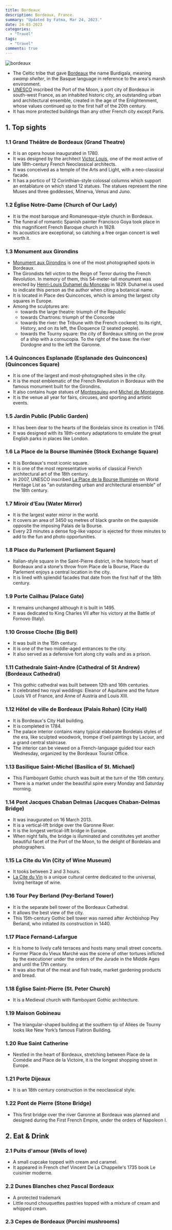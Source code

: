 ```yaml
---
title: Bordeaux
description: Bordeaux, France.
summary: "Updated by Fatma, Mar 24, 2023."
date: 24-03-2023
categories:
  - "Travel"
tags:
  - "travel"
comments: true
---
```

![bordeaux](/img/bordeaux.png)

- The Celtic tribe that gave [Bordeaux](https://www.bordeauxwalks.com/romans-in-bordeaux/) the name Burdigala, meaning _swamp shelter_, in the Basque language in reference to the area's marsh environment.
- [UNESCO](https://whc.unesco.org/en/list/1256/) inscribed the Port of the Moon, a port city of Bordeaux in south-west France, as an inhabited historic city, an outstanding urban and architectural ensemble, created in the age of the Enlightenment, whose values continued up to the first half of the 20th century.
- It has more protected buildings than any other French city except Paris.

## 1. Top sights

### 1.1 Grand Théâtre de Bordeaux (Grand Theatre)

- It is an opera house inaugurated in 1780.
- It was designed by the architect [Victor Louis](https://www.britannica.com/biography/Victor-Louis), one of the most active of late 18th-century French Neoclassical architects.
- It was conceived as a temple of the Arts and Light, with a neo-classical facade.
- It has a portico of 12 Corinthian-style colossal columns which support an entablature on which stand 12 statues. The statues represent the nine Muses and three goddesses, Minerva, Venus and Juno.

### 1.2 Église Notre-Dame (Church of Our Lady)

- It is the most baroque and Romanesque-style church in Bordeaux.
- The funeral of romantic Spanish painter Francisco Goya took place in this magnificent French Baroque church in 1828.
- Its acoustics are exceptional, so catching a free organ concert is well worth it.

### 1.3 Monument aux Girondins

- [Monument aux Girondins](https://www.historyhit.com/locations/monument-aux-girondins/) is one of the most photographed spots in Bordeaux.
- The Girondists fell victim to the Reign of Terror during the French Revolution. In memory of them, this 54-meter-tall monument was erected by [Henri-Louis Duhamel du Monceau](https://en.wikipedia.org/wiki/Henri-Louis_Duhamel_du_Monceau) in 1829. Duhamel is used to indicate this person as the author when citing a botanical name.
- It is located in Place des Quinconces, which is among the largest city squares in Europe.
- Among the sculptures are:
  - towards the large theatre: triumph of the Republic
  - towards Chartrons: triumph of the Concorde
  - towards the river: the Tribune with the French cockerel; to its right, History, and on its left, the Éloquence (2 seated people).
  - towards the Tourny square: the city of Bordeaux sitting on the prow of a ship with a cornucopia. To the right of the base: the river Dordogne and to the left the Garonne.

### 1.4 Quinconces Esplanade (Esplanade des Quinconces) (Quinconces Square)

- It is one of the largest and most-photographed sites in the city.
- It is the most emblematic of the French Revolution in Bordeaux with the famous monument built for the Girondins.
- It also contains huge statues of [Montesquieu](https://en.wikipedia.org/wiki/Montesquieu) and [Michel de Montaigne](https://en.wikipedia.org/wiki/Michel_de_Montaigne).
- It is the venue all year for fairs, circuses, and sporting and artistic events.

### 1.5 Jardin Public (Public Garden)

- It has been dear to the hearts of the Bordelais since its creation in 1746.
- It was designed with its 18th-century adaptations to emulate the great English parks in places like London.

### 1.6 La Place de la Bourse Illuminée (Stock Exchange Square)

- It is Bordeaux's most iconic square.
- It is one of the most representative works of classical French architectural art of the 18th century.
- In 2007, UNESCO inscribed [La Place de la Bourse Illuminée](https://whc.unesco.org/en/documents/114281) on World Heritage List as "an outstanding urban and architectural ensemble" of the 18th century.

### 1.7 Miroir d’Eau (Water Mirror)

- It is the largest water mirror in the world.
- It covers an area of 3450 sq metres of black granite on the quayside opposite the imposing Palais de la Bourse.
- Every 23 minutes a dense fog-like vapour is ejected for three minutes to add to the fun and photo opportunities.

### 1.8 Place du Parlement (Parliament Square)

- Italian-style square in the Saint-Pierre district, in the historic heart of Bordeaux and a stone's throw from Place de la Bourse, Place du Parlement enjoys a central location in the city.
- It is lined with splendid facades that date from the first half of the 18th century.

### 1.9 Porte Cailhau (Palace Gate)

- It remains unchanged although it is built in 1495.
- It was dedicated to King Charles VII after his victory at the Battle of Fornovo (Italy).

### 1.10 Grosse Cloche (Big Bell)

- It was built in the 15th century.
- It is one of the two middle-aged entrances to the city.
- It also served as a defensive fort along city walls and as a prison.

### 1.11 Cathedrale Saint-Andre (Cathedral of St Andrew) (Bordeaux Cathedral)

- This gothic cathedral was built between 12th and 16th centuries.
- It celebrated two royal weddings: Eleanor of Aquitaine and the future Louis VII of France, and Anne of Austria and Louis XIII.

### 1.12 Hôtel de ville de Bordeaux (Palais Rohan) (City Hall)

- It is Bordeaux's City Hall building.
- It is completed in 1784.
- The palace interior contains many typical elaborate Bordelais styles of the era, like sculpted woodwork, trompe d'oeil paintings by Lacour, and a grand central staircase.
- The interior can be viewed on a French-language guided tour each Wednesday, organized by the Bordeaux Tourist Office.

### 1.13 Basilique Saint-Michel (Basilica of St. Michael)

- This Flamboyant Gothic church was built at the turn of the 15th century.
- There is a market under the beautiful spire every Monday and Saturday morning.

### 1.14 Pont Jacques Chaban Delmas (Jacques Chaban-Delmas Bridge)

- It was inaugurated on 16 March 2013.
- It is a vertical-lift bridge over the Garonne River.
- It is the longest vertical-lift bridge in Europe.
- When night falls, the bridge is illuminated and constitutes yet another beautiful facet of the Port of the Moon, to the delight of Bordelais and photographers.

### 1.15 La Cite du Vin (City of Wine Museum)

- It tooks between 2 and 3 hours.
- [La Cite du Vin](https://www.laciteduvin.com/en) is a unique cultural centre dedicated to the universal, living heritage of wine.

### 1.16 Tour Pey Berland (Pey-Berland Tower)

- It is the separate bell tower of the Bordeaux Cathedral.
- It allows the best view of the city.
- This 15th-century Gothic bell tower was named after Archbishop Pey Berland, who initiated its construction in 1440.

### 1.17 Place Fernand-Lafargue

- It is home to lively café terraces and hosts many small street concerts.
- Former Place du Vieux Marché was the scene of other tortures inflicted by the executioner under the orders of the Jurade in the Middle Ages and until the 17th century.
- It was also that of the meat and fish trade, market gardening products and bread.

### 1.18 Église Saint-Pierre (St. Peter Church)

- It is a Medieval church with flamboyant Gothic architecture.

### 1.19 Maison Gobineau

- The triangular-shaped building at the southern tip of Allées de Tourny looks like New York’s famous Flatiron Building.

### 1.20 Rue Saint Catherine

- Nestled in the heart of Bordeaux, stretching between Place de la Comédie and Place de la Victoire, it is the longest shopping street in Europe.

### 1.21 Porte Dijeaux

- It is an 18th century construction in the neoclassical style.

### 1.22 Pont de Pierre (Stone Bridge)

- This first bridge over the river Garonne at Bordeaux was planned and designed during the First French Empire, under the orders of Napoleon I.

## 2. Eat & Drink

### 2.1 Puits d'amour (Wells of love)

- A small cupcake topped with cream and caramel.
- It appeared in French chef Vincent De La Chappelle's 1735 book Le cuisinier moderne.

### 2.2 Dunes Blanches chez Pascal Bordeaux

- A protected trademark
- Little round chouquettes pastries topped with a mixture of cream and whipped cream.

### 2.3 Cepes de Bordeaux (Porcini mushrooms)
